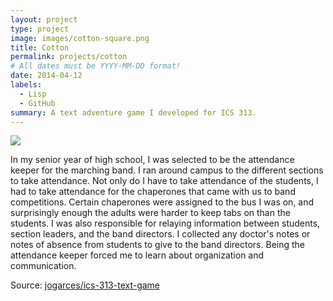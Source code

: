 ```yaml
---
layout: project
type: project
image: images/cotton-square.png
title: Cotton
permalink: projects/cotton
# All dates must be YYYY-MM-DD format!
date: 2014-04-12
labels:
  - Lisp
  - GitHub
summary: A text adventure game I developed for ICS 313.
---
```


<img class="ui image" src="{{ site.baseurl }}/images/cotton-header.png">

In my senior year of high school, I was selected to be the attendance keeper for the marching band. I ran around campus to the different sections to take attendance. Not only do I have to take attendance of the students, I had to take attendance for the chaperones that came with us to band competitions. Certain chaperones were assigned to the bus I was on, and surprisingly enough the adults were harder to keep tabs on than the students. I was also responsible for relaying information between students, section leaders, and the band directors. I collected any doctor's notes or notes of absence from students to give to the band directors. Being the attendance keeper forced me to learn about organization and communication.

Source: <a href="https://github.com/jogarces/ics-313-text-game"><i class="large github icon "></i>jogarces/ics-313-text-game</a>


